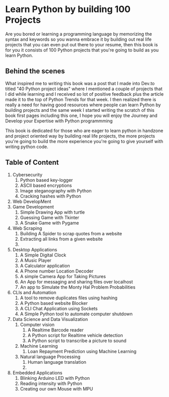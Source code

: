 # Learn Python by building 100 Projects
Are you bored or learning a programming language by memorizing the syntax and keywords so you wanna embrace it by building out real life projects that you can even put out there to your resume, then this book is for you it consists of 100 Python projects that you're going to build as you learn Python.

## Behind the scenes 
What inspired me to writing this book was a post that I made into Dev.to titled "40 Python project ideas" where I mentioned a couple of projects that I did while learning and I received so lot of positive feedback plus the article made it to the top of Python Trends for that week. I then realized there is really a need for having good resources where people can learn Python by building projects and the same week I started writing the scratch of this book first pages including this one, I hope you will enjoy the Journey and Develop your Expertise with Python programmming 

This book is dedicated for those who are eager to  learn python in handzone and  project oriented way by building real life projects, the more projects you're going to build the more experience you're going to give yourself with writing python code.

## Table of Content 

1. Cybersecurity
	1.  Python based key-logger 
	2. ASCII based encryptions 
	3. Image steganography with Python
	4. Cracking hashes with Python 
2. Web DevelopMent 
3. Game Development 
	1. Simple Drawing App with turtle
	2. Guessing Game with Tkinter 
	3. A Snake Game with Pygame 
4. Web Scraping 
	1. Building A Spider to scrap quotes from a website 
	2. Extracting all links from a given website
	3. 
5. Desktop Applications 
	1. A Simple Digital Clock 
	2. A Music Player   
	3. A Calculator application  
	4. A Phone number Location Decoder 
	5. A simple Camera App for Taking Pictures 
	6. An App for messaging and sharing files over localhost 
	7. An app to Simulate the Monty Hal Problem Probabilities 
7. CLIs and Automation 
	1.  A tool to remove duplicates files using hashing  
	2. A Python based website Blocker 
	3. A CLI Chat Application using Sockets 
	4. A Simple Python tool to automate computer shutdown
8. Data Science and Data Visualization 
	1. Computer vision
		1. A Realtime Barcode reader 
		2. A Python script for Realtime vehicle detection
		3.  A Python script to transcribe a picture to sound  
	2. Machine Learning 
		1. Loan Repayment Prediction using Machine Learning 
	3. Natural language Processing 
		1. Human language translation
		2.  
9. Embedded Applications 
	1. Blinking Arduino LED with Python 
	2. Reading intensity with Python 
	3. Creating our own Mouse with MPU

<!--stackedit_data:
eyJoaXN0b3J5IjpbMTE3MDc1NDYwMCwtMjc0Njk0NjY2XX0=
-->